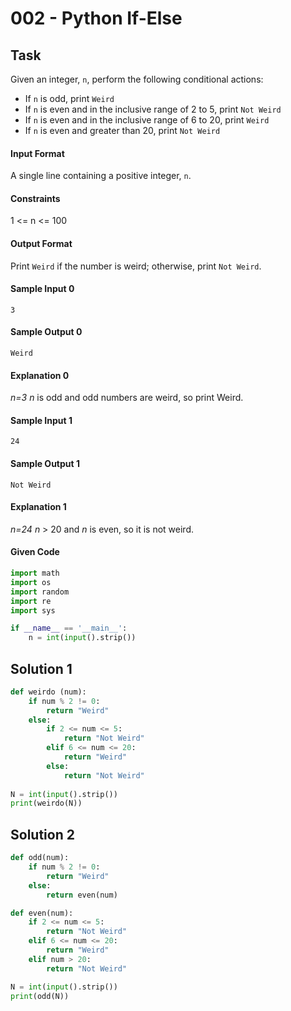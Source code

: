 # 002 - Python If-Else
## Task

Given an integer, `n`, perform the following conditional actions:

- If `n` is odd, print `Weird`
- If `n` is even and in the inclusive range of 2 to 5, print `Not Weird`
- If `n` is even and in the inclusive range of 6 to 20, print `Weird`
- If `n` is even and greater than 20, print `Not Weird`

#### Input Format
A single line containing a positive integer, `n`.

#### Constraints
1 <= n <= 100

#### Output Format
Print `Weird` if the number is weird; otherwise, print `Not Weird`.

#### Sample Input 0
```
3
```

#### Sample Output 0
```
Weird
```
#### Explanation 0
*n=3*
*n* is odd and odd numbers are weird, so print Weird.

#### Sample Input 1
```
24
```
#### Sample Output 1
```
Not Weird
```
#### Explanation 1
*n=24*
*n* > 20 and *n* is even, so it is not weird.

#### Given Code

```python
import math
import os
import random
import re
import sys

if __name__ == '__main__':
    n = int(input().strip())
```

## Solution 1

```python
def weirdo (num):
    if num % 2 != 0:
        return "Weird"
    else: 
        if 2 <= num <= 5:
            return "Not Weird"
        elif 6 <= num <= 20:
            return "Weird"
        else:
            return "Not Weird"
        
N = int(input().strip())       
print(weirdo(N))        
```



## Solution 2

```python
def odd(num):
    if num % 2 != 0:
        return "Weird"
    else:
        return even(num)

def even(num):
    if 2 <= num <= 5:
        return "Not Weird"
    elif 6 <= num <= 20:
        return "Weird"
    elif num > 20:
        return "Not Weird"

N = int(input().strip()) 
print(odd(N))
```
